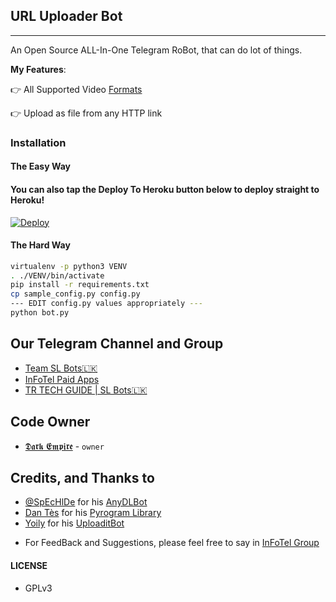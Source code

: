 ## URL Uploader Bot
---

An Open Source ALL-In-One Telegram RoBot, that can do lot of things.

**My Features**:

👉 All Supported Video [Formats](https://rg3.github.io/youtube-dl/supportedsites.html)

👉 Upload as file from any HTTP link

### Installation

#### The Easy Way

#### You can also tap the Deploy To Heroku button below to deploy straight to Heroku!

[![Deploy](https://www.herokucdn.com/deploy/button.svg)](https://heroku.com/deploy?template=https://github.com/DARKEMPIRESL/UPLOADER-BOT)



#### The Hard Way

```sh
virtualenv -p python3 VENV
. ./VENV/bin/activate
pip install -r requirements.txt
cp sample_config.py config.py
--- EDIT config.py values appropriately ---
python bot.py
```
## Our Telegram Channel and Group

* [Team SL Bots🇱🇰](https://telegram.dog/SLBotOfficial)
* [InFoTel Paid Apps](https://telegram.dog/InFoTel14)
* [TR TECH GUIDE | SL Bots🇱🇰](https://t.me/trtechguide)


## Code Owner

*   [𝕯𝖆𝖗𝖐 𝕰𝖒𝖕𝖎𝖗𝖊](https://github.com/DARKEMPIRESL) - ``owner``



## Credits, and Thanks to


* [@SpEcHlDe](https://telegram.dog/ThankTelegram) for his [AnyDLBot](https://telegram.dog/AnyDLBot)
* [Dan Tès](https://telegram.dog/haskell) for his [Pyrogram Library](https://github.com/pyrogram/pyrogram)
* [Yoily](https://telegram.dog/YoilyL) for his [UploaditBot](https://telegram.dog/UploaditBot)

- For FeedBack and Suggestions, please feel free to say in [InFoTel Group](https://telegram.dog/InFoTelGroup)

#### LICENSE
- GPLv3
